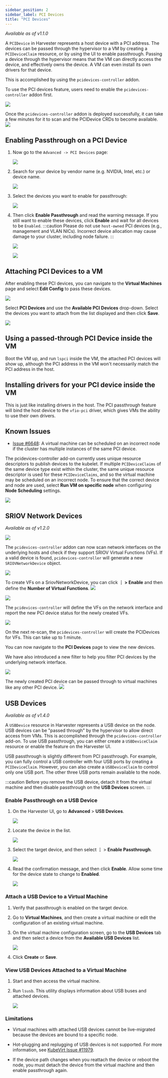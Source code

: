 ```yaml
---
sidebar_position: 2
sidebar_label: PCI Devices
title: "PCI Devices"
---
```


<head>
  <link rel="canonical" href="https://docs.harvesterhci.io/v1.6/advanced/addons/pcidevices"/>
</head>

_Available as of v1.1.0_

A `PCIDevice` in Harvester represents a host device with a PCI address. 
The devices can be passed through the hypervisor to a VM by creating a `PCIDeviceClaim` resource, 
or by using the UI to enable passthrough. Passing a device through the hypervisor means that 
the VM can directly access the device, and effectively owns the device. A VM can even install 
its own drivers for that device.

This is accomplished by using the `pcidevices-controller` addon.

To use the PCI devices feature, users need to enable the `pcidevices-controller` addon first.

![](/img/v1.2/vm-import-controller/EnableAddon.png)

Once the `pcidevices-controller` addon is deployed successfully, it can take a few minutes for it to scan and the PCIDevice CRDs to become available.
![](/img/v1.2/pcidevices/PcideviceEnabled.png)
## Enabling Passthrough on a PCI Device

1. Now go to the `Advanced -> PCI Devices` page:

   ![](/img/v1.2/pcidevices/advanced-pcidevices-index.png)

1. Search for your device by vendor name (e.g. NVIDIA, Intel, etc.) or device name.

   ![](/img/v1.2/pcidevices/search-pcidevices.png)

1. Select the devices you want to enable for passthrough:

   ![](/img/v1.2/pcidevices/select-pcidevices.png)

1. Then click **Enable Passthrough** and read the warning message. If you still want to enable these devices, click **Enable** and wait for all devices to be `Enabled`.
   :::caution
   Please do not use `host-owned` PCI devices (e.g., management and VLAN NICs). Incorrect device allocation may cause damage to your cluster, including node failure.
   :::

   ![](/img/v1.2/pcidevices/enable-pcidevices-inprogress.png)

   ![](/img/v1.2/pcidevices/enable-pcidevices-done.png)

## Attaching PCI Devices to a VM

After enabling these PCI devices, you can navigate to the **Virtual Machines** page and select **Edit Config** to pass these devices.

![](/img/v1.2/pcidevices/vm-pcidevices-edit-config.png)

Select **PCI Devices** and use the **Available PCI Devices** drop-down. Select the devices you want to attach from the list displayed and then click **Save**.

![](/img/v1.2/pcidevices/vm-pcidevices-attach.png)


## Using a passed-through PCI Device inside the VM

Boot the VM up, and run `lspci` inside the VM, the attached PCI devices will show up, although the PCI address in the VM won't necessarily match the PCI address in the host. 


## Installing drivers for your PCI device inside the VM

This is just like installing drivers in the host. The PCI passthrough feature will bind the host device to the `vfio-pci` driver, which gives VMs the ability to use their own drivers.

## Known Issues

* [Issue #6648](https://github.com/harvester/harvester/issues/6648): A virtual machine can be scheduled on an incorrect node if the cluster has multiple instances of the same PCI device. 

The pcidevices-controller add-on currently uses unique resource descriptors to publish devices to the kubelet. If multiple `PCIDeviceClaims` of the same device type exist within the cluster, the same unique resource descriptor is used for these `PCIDeviceClaims`, and so the virtual machine may be scheduled on an incorrect node. To ensure that the correct device and node are used, select **Run VM on specific node** when configuring **Node Scheduling** settings.

![](/img/v1.4/vm/vm-scheduling.png)

## SRIOV Network Devices
_Available as of v1.2.0_

![](/img/v1.2/pcidevices/SriovNetworkDevicesLink.png)

The `pcidevices-controller` addon can now scan network interfaces on the underlying hosts and check if they support SRIOV Virtual Functions (VFs). If a valid device is found, `pcidevices-controller` will generate a new `SRIOVNetworkDevice` object.

![](/img/v1.2/pcidevices/SriovNetworkDevicesList.png)

To create VFs on a SriovNetworkDevice, you can click **⋮ > Enable** and then define the **Number of Virtual Functions**.
![](/img/v1.2/pcidevices/SriovNetworkDeviceEnable.png)

![](/img/v1.2/pcidevices/SriovNetworkVFDefinition.png)

The `pcidevices-controller` will define the VFs on the network interface and report the new PCI device status for the newly created VFs.

![](/img/v1.2/pcidevices/SriovNetworkDevicesVFStatus.png)

On the next re-scan, the `pcidevices-controller` will create the PCIDevices for VFs. This can take up to 1 minute.

You can now navigate to the **PCI Devices** page to view the new devices.

We have also introduced a new filter to help you filter PCI devices by the underlying network interface.

![](/img/v1.2/pcidevices/SriovNetworkDevicesFilter.png)

The newly created PCI device can be passed through to virtual machines like any other PCI device.
![](/img/v1.2/pcidevices/SriovNetworkDevicesFilterResult.png)

## USB Devices

_Available as of v1.4.0_

A `USBDevice` resource in Harvester represents a USB device on the node. USB devices can be "passed through" by the hypervisor to allow direct access from VMs. This is accomplished through the `pcidevices-controller` add-on. To use USB passthrough, you can either create a `USBDeviceClaim` resource or enable the feature on the Harvester UI. 

USB passthrough is slightly different from PCI passthrough. For example, you can fully control a USB controller with four USB ports by creating a `PCIDeviceClaim`. However, you can also create a `USBDeviceClaim` to control only one USB port. The other three USB ports remain available to the node.

:::caution
Before you remove the USB device, detach it from the virtual machine and then disable passthrough on the **USB Devices** screen.
:::

### Enable Passthrough on a USB Device

1. On the Harvester UI, go to **Advanced** > **USB Devices**.

    ![](/img/v1.4/usbdevices/index.png)

1. Locate the device in the list.

    ![](/img/v1.4/usbdevices/search.png)

1. Select the target device, and then select **⋮** > **Enable Passthrough**.

   ![](/img/v1.4/usbdevices/select.png)

1. Read the confirmation message, and then click **Enable**. Allow some time for the device state to change to **Enabled**.

    ![](/img/v1.4/usbdevices/enable-done.png)

### Attach a USB Device to a Virtual Machine

1. Verify that passthrough is enabled on the target device.

1. Go to **Virtual Machines**, and then create a virtual machine or edit the configuration of an existing virtual machine.

1. On the virtual machine configuration screen, go to the **USB Devices** tab and then select a device from the **Available USB Devices** list. 

    ![](/img/v1.4/usbdevices/attach-vm.png)

1. Click **Create** or **Save**.

### View USB Devices Attached to a Virtual Machine

1. Start and then access the virtual machine.

1. Run `lsusb`. This utility displays information about USB buses and attached devices.

    ![](/img/v1.4/usbdevices/usb-in-vm.png)

### Limitations

- Virtual machines with attached USB devices cannot be live-migrated because the devices are bound to a specific node.

- Hot-plugging and replugging of USB devices is not supported. For more information, see [KubeVirt Issue #11979](https://github.com/kubevirt/kubevirt/issues/11979).

- If the device path changes when you reattach the device or reboot the node, you must detach the device from the virtual machine and then enable passthrough again.
